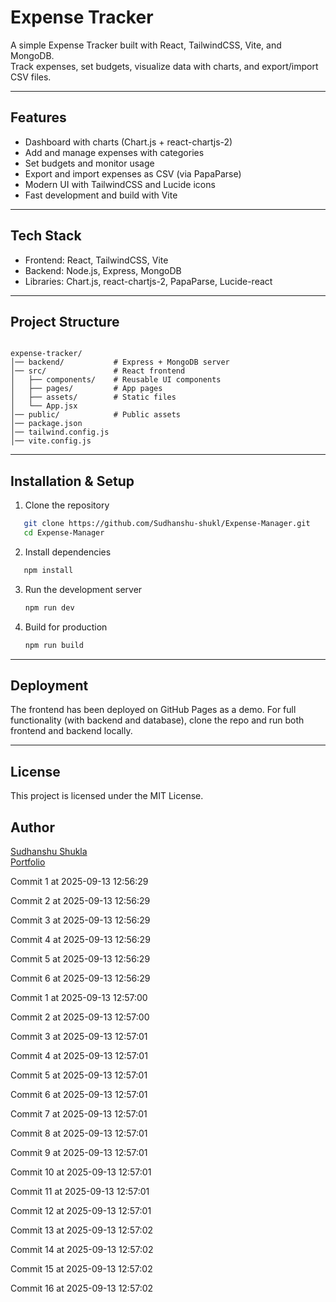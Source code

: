 
# Expense Tracker  

A simple Expense Tracker built with React, TailwindCSS, Vite, and MongoDB.  
Track expenses, set budgets, visualize data with charts, and export/import CSV files.  

---

## Features  
- Dashboard with charts (Chart.js + react-chartjs-2)  
- Add and manage expenses with categories  
- Set budgets and monitor usage  
- Export and import expenses as CSV (via PapaParse)  
- Modern UI with TailwindCSS and Lucide icons  
- Fast development and build with Vite  

---

## Tech Stack  
- Frontend: React, TailwindCSS, Vite  
- Backend: Node.js, Express, MongoDB  
- Libraries: Chart.js, react-chartjs-2, PapaParse, Lucide-react  

---

## Project Structure  
```

expense-tracker/
│── backend/           # Express + MongoDB server
│── src/               # React frontend
│   ├── components/    # Reusable UI components
│   ├── pages/         # App pages
│   ├── assets/        # Static files
│   └── App.jsx
│── public/            # Public assets
│── package.json
│── tailwind.config.js
│── vite.config.js

```

---

## Installation & Setup  

1. Clone the repository  
```bash
   git clone https://github.com/Sudhanshu-shukl/Expense-Manager.git
   cd Expense-Manager
```

2. Install dependencies

```bash
   npm install
```

3. Run the development server

   ```bash
   npm run dev
   ```

4. Build for production

   ```bash
   npm run build
   ```

---

## Deployment

The frontend has been deployed on GitHub Pages as a demo.
For full functionality (with backend and database), clone the repo and run both frontend and backend locally.

---

## License

This project is licensed under the MIT License.

## Author  
[Sudhanshu Shukla](https://github.com/Sudhanshu-shukl) \
[Portfolio](https://sudhanshu-shukl.github.io/portfolio) 


Commit 1 at 2025-09-13 12:56:29

Commit 2 at 2025-09-13 12:56:29

Commit 3 at 2025-09-13 12:56:29

Commit 4 at 2025-09-13 12:56:29

Commit 5 at 2025-09-13 12:56:29

Commit 6 at 2025-09-13 12:56:29

Commit 1 at 2025-09-13 12:57:00

Commit 2 at 2025-09-13 12:57:00

Commit 3 at 2025-09-13 12:57:01

Commit 4 at 2025-09-13 12:57:01

Commit 5 at 2025-09-13 12:57:01

Commit 6 at 2025-09-13 12:57:01

Commit 7 at 2025-09-13 12:57:01

Commit 8 at 2025-09-13 12:57:01

Commit 9 at 2025-09-13 12:57:01

Commit 10 at 2025-09-13 12:57:01

Commit 11 at 2025-09-13 12:57:01

Commit 12 at 2025-09-13 12:57:01

Commit 13 at 2025-09-13 12:57:02

Commit 14 at 2025-09-13 12:57:02

Commit 15 at 2025-09-13 12:57:02

Commit 16 at 2025-09-13 12:57:02
